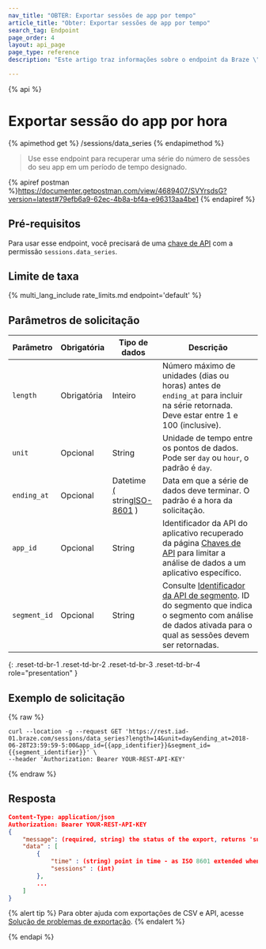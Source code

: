 ```yaml
---
nav_title: "OBTER: Exportar sessões de app por tempo"
article_title: "Obter: Exportar sessões de app por tempo"
search_tag: Endpoint
page_order: 4
layout: api_page
page_type: reference
description: "Este artigo traz informações sobre o endpoint da Braze \"Exportar sessões de app por tempo\""

---
```

{% api %}
# Exportar sessão do app por hora
{% apimethod get %}
/sessions/data_series
{% endapimethod %}

> Use esse endpoint para recuperar uma série do número de sessões do seu app em um período de tempo designado.

{% apiref postman %}https://documenter.getpostman.com/view/4689407/SVYrsdsG?version=latest#79efb6a9-62ec-4b8a-bf4a-e96313aa4be1 {% endapiref %}

## Pré-requisitos

Para usar esse endpoint, você precisará de uma [chave de API]({{site.baseurl}}/api/basics#rest-api-key/) com a permissão `sessions.data_series`.

## Limite de taxa

{% multi_lang_include rate_limits.md endpoint='default' %}

## Parâmetros de solicitação

| Parâmetro| Obrigatória | Tipo de dados | Descrição |
| -------- | -------- | --------- | ----------- |
| `length` | Obrigatória | Inteiro | Número máximo de unidades (dias ou horas) antes de `ending_at` para incluir na série retornada. Deve estar entre 1 e 100 (inclusive). |
| `unit` | Opcional | String | Unidade de tempo entre os pontos de dados. Pode ser `day` ou `hour`, o padrão é `day`.  |
| `ending_at` | Opcional | Datetime <br>[(](https://en.wikipedia.org/wiki/ISO_8601) string[ISO-8601](https://en.wikipedia.org/wiki/ISO_8601) ) | Data em que a série de dados deve terminar. O padrão é a hora da solicitação. |
| `app_id` | Opcional | String | Identificador da API do aplicativo recuperado da página [Chaves de API]({{site.baseurl}}/user_guide/administrative/app_settings/api_settings_tab/) para limitar a análise de dados a um aplicativo específico. |
| `segment_id` | Opcional | String | Consulte [Identificador da API de segmento]({{site.baseurl}}/api/identifier_types/). ID do segmento que indica o segmento com análise de dados ativada para o qual as sessões devem ser retornadas. |
{: .reset-td-br-1 .reset-td-br-2 .reset-td-br-3  .reset-td-br-4 role="presentation" }

## Exemplo de solicitação
{% raw %}
```
curl --location -g --request GET 'https://rest.iad-01.braze.com/sessions/data_series?length=14&unit=day&ending_at=2018-06-28T23:59:59-5:00&app_id={{app_identifier}}&segment_id={{segment_identifier}}' \
--header 'Authorization: Bearer YOUR-REST-API-KEY'
```
{% endraw %}

## Resposta

```json
Content-Type: application/json
Authorization: Bearer YOUR-REST-API-KEY
{
    "message": (required, string) the status of the export, returns 'success' when completed without errors,
    "data" : [
        {
            "time" : (string) point in time - as ISO 8601 extended when unit is "hour" and as ISO 8601 date when unit is "day",
            "sessions" : (int)
        },
        ...
    ]
}
```

{% alert tip %}
Para obter ajuda com exportações de CSV e API, acesse [Solução de problemas de exportação]({{site.baseurl}}/user_guide/data_and_analytics/export_braze_data/export_troubleshooting/).
{% endalert %}

{% endapi %}
